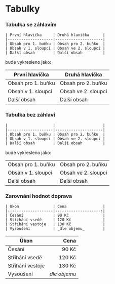Tabulky
=======

### Tabulka se záhlavím

```
| První hlavička     | Druhá hlavička      |
|--------------------|---------------------|
| Obsah pro 1. buňku | Obsah pro 2. buňku  |
| Obsah v 1. sloupci | Obsah ve 2. sloupci |
| Další obsah        | Další obsah         |
```

bude vykresleno jako:

| První hlavička     | Druhá hlavička      |
|--------------------|---------------------|
| Obsah pro 1. buňku | Obsah pro 2. buňku  |
| Obsah v 1. sloupci | Obsah ve 2. sloupci |
| Další obsah        | Další obsah         |

### Tabulka bez záhlaví

```
|                    |                     |
|--------------------|---------------------|
| Obsah pro 1. buňku | Obsah pro 2. buňku  |
| Obsah v 1. sloupci | Obsah ve 2. sloupci |
| Další obsah        | Další obsah         |
```

bude vykresleno jako:

|                    |                     |
|--------------------|---------------------|
| Obsah pro 1. buňku | Obsah pro 2. buňku  |
| Obsah v 1. sloupci | Obsah ve 2. sloupci |
| Další obsah        | Další obsah         |

### Zarovnání hodnot doprava

```
| Úkon               | Cena                |
|--------------------|--------------------:|
| Česání             | 90 Kč               |
| Stříhání vsedě     | 120 Kč              |
| Stříhání vestoje   | 130 Kč              |
| Vysoušení          | _dle objemu_        |
```

| Úkon               | Cena                |
|--------------------|--------------------:|
| Česání             | 90 Kč               |
| Stříhání vsedě     | 120 Kč              |
| Stříhání vestoje   | 130 Kč              |
| Vysoušení          | _dle objemu_        |
